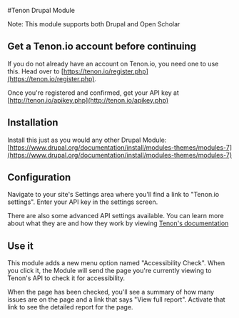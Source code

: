 #Tenon Drupal Module

Note: This module supports both Drupal and Open Scholar

## Get a Tenon.io account before continuing
If you do not already have an account on Tenon.io, you need one to use this. Head over to [https://tenon.io/register.php](https://tenon.io/register.php). 

Once you're registered and confirmed, get your API key at [http://tenon.io/apikey.php](http://tenon.io/apikey.php)

## Installation
Install this just as you would any other Drupal Module: [https://www.drupal.org/documentation/install/modules-themes/modules-7](https://www.drupal.org/documentation/install/modules-themes/modules-7)

## Configuration
Navigate to your site's Settings area where you'll find a link to "Tenon.io settings". Enter your API key in the settings screen.

There are also some advanced API settings available. You can learn more about what they are and how they work by viewing [Tenon's documentation](http://tenon.io/documentation/understanding-request-parameters.php)	

## Use it
This module adds a new menu option named "Accessibility Check". When you click it, the Module will send the page you're currently viewing to Tenon's API to check it for accessibility.  

When the page has been checked, you'll see a summary of how many issues are on the page and a link that says "View full report".  Activate that link to see the detailed report for the page. 
